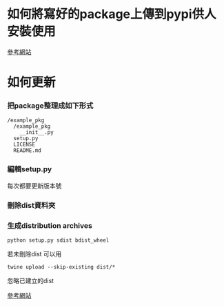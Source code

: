 # 如何將寫好的package上傳到pypi供人安裝使用

[參考網站](https://medium.com/%E8%B3%87%E5%B7%A5%E7%AD%86%E8%A8%98/%E6%89%93%E5%8C%85python-module-%E5%88%B0pypi-%E4%B8%8A-aef1f73e1774)

# 如何更新
### 把package整理成如下形式
```
/example_pkg
  /example_pkg
    __init__.py
  setup.py
  LICENSE
  README.md
```

### 編輯setup.py
每次都要更新版本號

### 刪除dist資料夾

### 生成distribution archives
```
python setup.py sdist bdist_wheel
```
若未刪除dist 可以用
```
twine upload --skip-existing dist/*
```
忽略已建立的dist

[參考網站](https://ganjinzero.github.io/2019/01/17/%E5%9C%A8PyPI%E4%B8%8A%E5%8F%91%E5%B8%83%E5%B9%B6%E6%9B%B4%E6%96%B0%E8%87%AA%E5%B7%B1%E7%9A%84python-package/)
